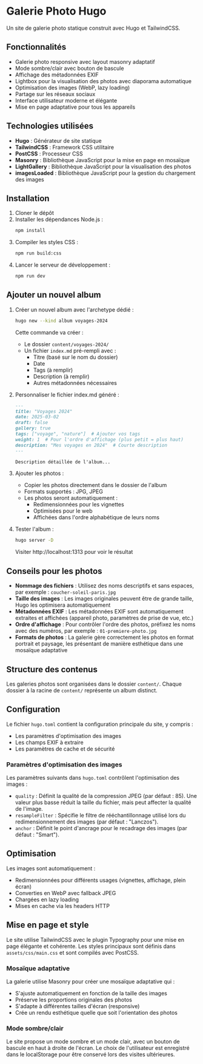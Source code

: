 # Galerie Photo Hugo

Un site de galerie photo statique construit avec Hugo et TailwindCSS.

## Fonctionnalités

- Galerie photo responsive avec layout masonry adaptatif
- Mode sombre/clair avec bouton de bascule
- Affichage des métadonnées EXIF
- Lightbox pour la visualisation des photos avec diaporama automatique
- Optimisation des images (WebP, lazy loading)
- Partage sur les réseaux sociaux
- Interface utilisateur moderne et élégante
- Mise en page adaptative pour tous les appareils

## Technologies utilisées

- **Hugo** : Générateur de site statique
- **TailwindCSS** : Framework CSS utilitaire
- **PostCSS** : Processeur CSS
- **Masonry** : Bibliothèque JavaScript pour la mise en page en mosaïque
- **LightGallery** : Bibliothèque JavaScript pour la visualisation des photos
- **imagesLoaded** : Bibliothèque JavaScript pour la gestion du chargement des images

## Installation

1. Cloner le dépôt
2. Installer les dépendances Node.js :
   ```bash
   npm install
   ```
3. Compiler les styles CSS :
   ```bash
   npm run build:css
   ```
4. Lancer le serveur de développement :
   ```bash
   npm run dev
   ```

## Ajouter un nouvel album

1. Créer un nouvel album avec l'archetype dédié :
   ```bash
   hugo new --kind album voyages-2024
   ```
   Cette commande va créer :
   - Le dossier `content/voyages-2024/`
   - Un fichier `index.md` pré-rempli avec :
     * Titre (basé sur le nom du dossier)
     * Date
     * Tags (à remplir)
     * Description (à remplir)
     * Autres métadonnées nécessaires

2. Personnaliser le fichier index.md généré :
   ```markdown
   ---
   title: "Voyages 2024"
   date: 2025-03-02
   draft: false
   gallery: true
   tags: ["voyage", "nature"]  # Ajouter vos tags
   weight: 1  # Pour l'ordre d'affichage (plus petit = plus haut)
   description: "Mes voyages en 2024"  # Courte description
   ---

   Description détaillée de l'album...
   ```

3. Ajouter les photos :
   - Copier les photos directement dans le dossier de l'album
   - Formats supportés : JPG, JPEG
   - Les photos seront automatiquement :
     * Redimensionnées pour les vignettes
     * Optimisées pour le web
     * Affichées dans l'ordre alphabétique de leurs noms

4. Tester l'album :
   ```bash
   hugo server -D
   ```
   Visiter http://localhost:1313 pour voir le résultat

## Conseils pour les photos

- **Nommage des fichiers** : Utilisez des noms descriptifs et sans espaces, par exemple : `coucher-soleil-paris.jpg`
- **Taille des images** : Les images originales peuvent être de grande taille, Hugo les optimisera automatiquement
- **Métadonnées EXIF** : Les métadonnées EXIF sont automatiquement extraites et affichées (appareil photo, paramètres de prise de vue, etc.)
- **Ordre d'affichage** : Pour contrôler l'ordre des photos, préfixez les noms avec des numéros, par exemple : `01-premiere-photo.jpg`
- **Formats de photos** : La galerie gère correctement les photos en format portrait et paysage, les présentant de manière esthétique dans une mosaïque adaptative

## Structure des contenus

Les galeries photos sont organisées dans le dossier `content/`. Chaque dossier à la racine de `content/` représente un album distinct.

## Configuration

Le fichier `hugo.toml` contient la configuration principale du site, y compris :
- Les paramètres d'optimisation des images
- Les champs EXIF à extraire
- Les paramètres de cache et de sécurité

### Paramètres d'optimisation des images

Les paramètres suivants dans `hugo.toml` contrôlent l'optimisation des images :

- `quality` : Définit la qualité de la compression JPEG (par défaut : 85). Une valeur plus basse réduit la taille du fichier, mais peut affecter la qualité de l'image.
- `resampleFilter` : Spécifie le filtre de rééchantillonnage utilisé lors du redimensionnement des images (par défaut : "Lanczos").
- `anchor` : Définit le point d'ancrage pour le recadrage des images (par défaut : "Smart").

## Optimisation

Les images sont automatiquement :
- Redimensionnées pour différents usages (vignettes, affichage, plein écran)
- Converties en WebP avec fallback JPEG
- Chargées en lazy loading
- Mises en cache via les headers HTTP

## Mise en page et style

Le site utilise TailwindCSS avec le plugin Typography pour une mise en page élégante et cohérente. Les styles principaux sont définis dans `assets/css/main.css` et sont compilés avec PostCSS.

### Mosaïque adaptative

La galerie utilise Masonry pour créer une mosaïque adaptative qui :
- S'ajuste automatiquement en fonction de la taille des images
- Préserve les proportions originales des photos
- S'adapte à différentes tailles d'écran (responsive)
- Crée un rendu esthétique quelle que soit l'orientation des photos

### Mode sombre/clair

Le site propose un mode sombre et un mode clair, avec un bouton de bascule en haut à droite de l'écran. Le choix de l'utilisateur est enregistré dans le localStorage pour être conservé lors des visites ultérieures.
